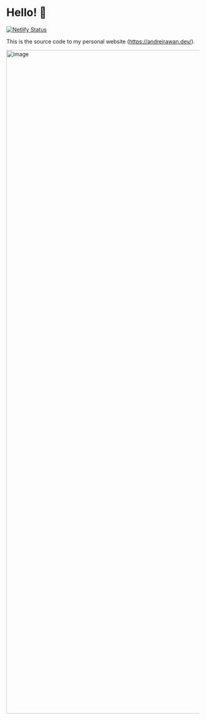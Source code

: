 # Hello! 👋

[![Netlify Status](https://api.netlify.com/api/v1/badges/2730fa29-c031-474e-a961-9e26a254f787/deploy-status)](https://app.netlify.com/sites/andreirawan2/deploys)

This is the source code to my personal website (https://andreirawan.dev/).

<img width="1728" alt="image" src="https://user-images.githubusercontent.com/25521515/186960838-d450dccd-cf08-4ddc-9167-613db8c2bdee.png">

